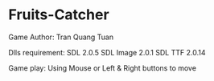 # Fruits-Catcher
Game
Author: Tran Quang Tuan

Dlls requirement:
	SDL 2.0.5
	SDL Image 2.0.1
	SDL TTF 2.0.14

Game play:
	Using Mouse or Left & Right buttons to move